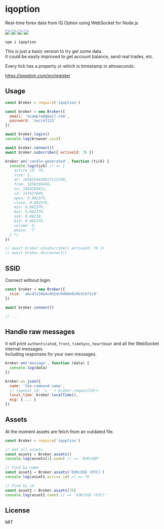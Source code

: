 # iqoption

Real-time forex data from IQ Option using WebSocket for Node.js

![](https://img.shields.io/npm/v/iqoption.svg) ![](https://img.shields.io/npm/dt/iqoption.svg) ![](https://img.shields.io/badge/tested_with-tape-e683ff.svg) ![](https://img.shields.io/github/license/LuKks/iqoption.svg)

```
npm i iqoption
```

This is just a basic version to try get some data.\
It could be easily improved to get account balance, send real trades, etc.

Every tick has a property `at` which is timestamp in attoseconds.

https://iqoption.com/en/register

## Usage
```javascript
const Broker = require('iqoption')

const broker = new Broker({
  email: 'example@gmail.com',
  password: 'secret123'
})

await broker.login()
console.log(browser.ssid)

await broker.connect()
await broker.subscribe({ activeId: 76 })

broker.on('candle-generated', function (tick) {
  console.log(tick) /* => {
    active_id: 76,
    size: 1,
    at: 1658359430627113700,
    from: 1658359430,
    to: 1658359431,
    id: 147437049,
    open: 0.882379,
    close: 0.882379,
    min: 0.882379,
    max: 0.882379,
    ask: 0.88238,
    bid: 0.882378,
    volume: 0,
    phase: 'T'
  } */
})

// await broker.unsubscribe({ activeId: 76 })
// await broker.disconnect()
```

## SSID
Connect without login.

```javascript
const broker = new Broker({
  ssid: 'abcd1234b4c0d1dc9d60e824b3cb71c0'
})

await broker.connect()

// ...
```

## Handle raw messages
It will print `authenticated`, `front`, `timeSync`, `heartbeat` and all the WebSocket internal messages.\
Including responses for your own messages.

```js
broker.on('message', function (data) {
  console.log(data)
})

broker.ws.json({
  name: 'the-command-name',
  // request_id: 's_' + broker.requestId++,
  local_time: broker.localTime(),
  msg: { ... }
})
```

## Assets
At the moment assets are fetch from an outdated file.

```javascript
const Broker = require('iqoption')

// Get all assets
const assets = Broker.assets()
console.log(assets[1].name) // => 'EUR/GBP'

// Find by name
const asset1 = Broker.assets('EUR/USD (OTC)')
console.log(asset1.active_id) // => 76

// Find by id
const asset2 = Broker.assets(76)
console.log(asset2.name) // => 'EUR/USD (OTC)'
```

## License
MIT
